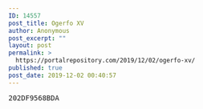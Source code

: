 ```yaml
---
ID: 14557
post_title: Ogerfo XV
author: Anonymous
post_excerpt: ""
layout: post
permalink: >
  https://portalrepository.com/2019/12/02/ogerfo-xv/
published: true
post_date: 2019-12-02 00:40:57
---
```

<pre>202DF9568BDA</pre>